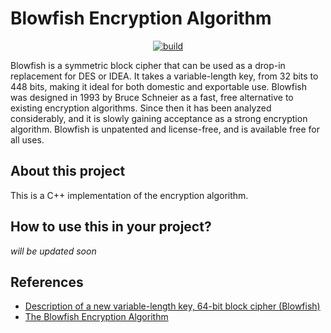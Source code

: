 # Blowfish Encryption Algorithm 

<p align=center><a href="https://github.com/avinal/blowfish/actions"><img alt="build" src="https://github.com/avinal/blowfish/workflows/build/badge.svg?branch=main"></a></p>

Blowfish is a symmetric block cipher that can be used as a drop-in replacement for DES or IDEA. It takes a variable-length key, from 32 bits to 448 bits, making it ideal for both domestic and exportable use. Blowfish was designed in 1993 by Bruce Schneier as a fast, free alternative to existing encryption algorithms. Since then it has been analyzed considerably, and it is slowly gaining acceptance as a strong encryption algorithm. Blowfish is unpatented and license-free, and is available free for all uses.

## About this project

This is a C++ implementation of the encryption algorithm.

## How to use this in your project?
*will be updated soon*

## References
- [Description of a new variable-length key, 64-bit block cipher (Blowfish)](https://link.springer.com/chapter/10.1007/3-540-58108-1_24)
- [The Blowfish Encryption Algorithm](https://www.schneier.com/academic/blowfish/)
